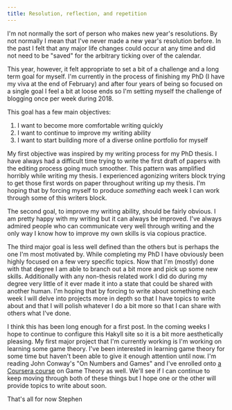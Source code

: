 ```yaml
---
title: Resolution, reflection, and repetition
---
```


I'm not normally the sort of person who makes new year's resolutions. By not normally I mean that I've never made a new year's resolution before. In the past I felt that any major life changes could occur at any time and did not need to be "saved" for the arbitrary ticking over of the calendar.

This year, however, it felt appropriate to set a bit of a challenge and a long term goal for myself. I'm currently in the process of finishing my PhD (I have my viva at the end of February) and after four years of being so focused on a single goal I feel a bit at loose ends so I'm setting myself the challenge of blogging once per week during 2018.

This goal has a few main objectives: 

   1. I want to become more comfortable writing quickly
   2. I want to continue to improve my writing ability
   3. I want to start building more of a diverse online portfolio for myself

My first objective was inspired by my writing process for my PhD thesis. I have always had a difficult time trying to write the first draft of papers with the editing process going much smoother. This pattern was amplified horribly while writing my thesis. I experienced agonizing writers block trying to get those first words on paper throughout writing up my thesis. I'm hoping that by forcing myself to produce *something* each week I can work through some of this writers block.

The second goal, to improve my writing ability, should be fairly obvious. I am pretty happy with my writing but it can always be improved. I've always admired people who can communicate very well through writing and the only way I know how to improve my own skills is via copious practice. 

The third major goal is less well defined than the others but is perhaps the one I'm most motivated by. While completing my PhD I have obviously been highly focused on a few very specific topics. Now that I'm (mostly) done with that degree I am able to branch out a bit more and pick up some new skills. Additionally with any non-thesis related work I did do during my degree very little of it ever made it into a state that could be shared with another human. I'm hoping that by forcing to write about something each week I will delve into projects more in depth so that I have topics to write about and that I will polish whatever I do a bit more so that I can share with others what I've done.

I think this has been long enough for a first post. In the coming weeks I hope to continue to configure this Hakyll site so it is a bit more aesthetically pleasing. My first major project that I'm currently working is I'm working on learning some game theory. I've been interested in learning game theory for some time but haven't been able to give it enough attention until now. I'm reading John Conway's "On Numbers and Games" and I've enrolled onto [a Coursera course](https://www.coursera.org/learn/game-theory-1/home/welcome) on Game Theory as well. We'll see if I can continue to keep moving through both of these things but I hope one or the other will provide topics to write about soon.

That's all for now
Stephen